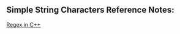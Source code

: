 ## Simple String Characters Reference Notes:

[Regex in C++](https://www.softwaretestinghelp.com/regex-in-cpp/)

